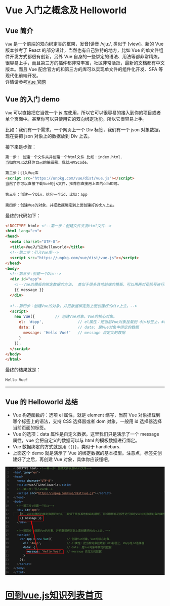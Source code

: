 # Vue 入门之概念及 Helloworld

## Vue 简介

`Vue` 是一个前端的双向绑定类的框架，发音[读音 /vjuː/, 类似于 [view]。新的 Vue 版本参考了 React 的部分设计，当然也有自己独特的地方，比如 Vue 的单文件组件开发方式都很有创新，另外 Vue 自身的一些绑定的语法、用法等都非常精炼，很容易上手，而且第三方的插件都非常丰富，社区非常活跃，最新的文档都有中文版本。而且 Vue 配合官方的和第三方的库可以实现单文件的组件化开发、SPA 等现代化前端开发。  
详情请参考[Vue 官网](https://cn.vuejs.org/)

## Vue 的入门 demo

`Vue` 可以直接把它当做一个 js 库使用，所以它可以很容易的接入到你的项目或者单个页面中。甚至你可以只使用它的双向绑定功能。所以它很容易上手。

<p class="tip">
比如：我们有一个需求，一个网页上一个 Div 标签，我们有一个 json 对象数据，现在要把 json 对象上的数据放到 Div 上去。
</p>

接下来是步骤：

``` html
第一步： 创建一个文件夹并创建一个html文件 比如：index.html.
当如你可以选择你自己的编辑器，我就用VSCode。

第二步：引入Vue库
<script src="https://unpkg.com/vue/dist/vue.js"></script>
当然了你可以直接下载Vue的js文件，推荐你直接用上面的cdn即可。

第三步：创建一个Div，给它一个id，比如：app

第四步：创建Vue的对象，并把数据绑定到上面创建好的div上去。
```

最终的代码如下：

```html
<!DOCTYPE html> <!--第一步：创建文件夹及html文件-->
<html lang="en">
<head>
  <meta charset="UTF-8">
  <title>Vue入门之Helloworld</title>
  <!--第二步：引入Vue库-->
  <script src="https://unpkg.com/vue/dist/vue.js"></script>
</head>
<body>
  <!--第三步:创建一个Div-->
  <div id="app">
    <!--Vue的模板的绑定数据的方法， 类似于很多其他前端的模板，可以用两对花括号进行绑定Vue中的数据对象的属性 -->
    {{ message }}
  </div>

  <!--第四步：创建Vue的对象，并把数据绑定到上面创建好的div上去。-->
  <script>
    new Vue({         // 创建Vue对象。Vue的核心对象。
      el: '#app',               // el属性：把当前Vue对象挂载到 div标签上，#app是id选择器
      data: {                   // data: 是Vue对象中绑定的数据
        message: 'Hello Vue!'   // message 自定义的数据
      }
    });
  </script>
</body>
</html>
```

最终的结果就是：

```html
Hello Vue!
```

---

## Vue 的 Helloworld 总结

- Vue 构造函数的：选项 el 属性，就是 element 缩写，当前 Vue 对象挂载到哪个标签上的语法，支持 CSS 选择器或者 dom 对象，一般用 id 选择器选择当前页面的标签。
- Vue 的选项：data 属性是自定义数据。这里我们只是演示了一个 message 属性，vue 会把自定义的数据可以与 html 的模板数据进行绑定。
- Vue 数据绑定的方式就是用 `{{}}`，类似于 handlebars.
- 上面这个 demo 就是演示了 Vue 的绑定数据的基本模型。注意点，标签先创建好了之后，再创建 Vue 对象，具体你应该懂吧。

![helloworld](imgs/01vue-helloworld.png)

# [回到vue.js知识列表首页](/pages/vip_2vue.md)